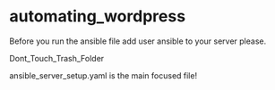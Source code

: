 # automating_wordpress
Before you run the ansible file add user ansible to your server please.

Dont_Touch_Trash_Folder

ansible_server_setup.yaml is the main focused file!
